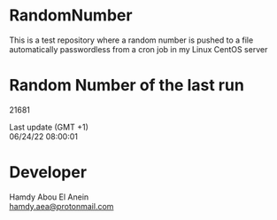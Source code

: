 # RandomNumber    
This is a test repository where a random number is pushed to a file automatically passwordless from a cron job in my Linux CentOS server    
# Random Number of the last run   
21681
      
Last update (GMT +1)    
06/24/22 08:00:01
# Developer    
Hamdy Abou El Anein   
hamdy.aea@protonmail.com
